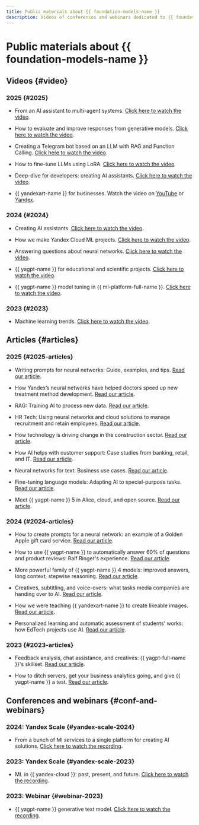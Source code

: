 ```yaml
---
title: Public materials about {{ foundation-models-name }}
description: Videos of conferences and webinars dedicated to {{ foundation-models-name }}.
---
```


# Public materials about {{ foundation-models-name }}

## Videos {#video}

### 2025 {#2025}

* From an AI assistant to multi-agent systems. [Click here to watch the video](https://www.youtube.com/watch?v=yYMoc6RTxls).

* How to evaluate and improve responses from generative models. [Click here to watch the video](https://www.youtube.com/watch?v=sNWmI28FKTw).

* Creating a Telegram bot based on an LLM with RAG and Function Calling. [Click here to watch the video](https://www.youtube.com/live/gQEpthYWN38).

* How to fine-tune LLMs using LoRA. [Click here to watch the video](https://www.youtube.com/watch?v=PVeuQu1j6Y4).

* Deep-dive for developers: creating AI assistants. [Click here to watch the video](https://www.youtube.com/watch?v=Xjutc_T0p8s).

* {{ yandexart-name }} for businesses. Watch the video on [YouTube](https://www.youtube.com/watch?v=I9Fpsxv8Hlc) or [Yandex](https://runtime.strm.yandex.ru/player/episode/vplefdetiqv7tasxrbyk).

### 2024 {#2024}

* Creating AI assistants. [Click here to watch the video](https://www.youtube.com/watch?v=kKbMaWSi20I).

* How we make Yandex Cloud ML projects. [Click here to watch the video](https://www.youtube.com/watch?v=PM1CT4j5pd8).

* Answering questions about neural networks. [Click here to watch the video](https://www.youtube.com/watch?v=sZr5vltW5Hw).

* {{ yagpt-name }} for educational and scientific projects. [Click here to watch the video](https://www.youtube.com/watch?v=YEm2wzSW2b4).

* {{ yagpt-name }} model tuning in {{ ml-platform-full-name }}. [Click here to watch the video](https://www.youtube.com/watch?v=hGrH0Shovtk).

### 2023 {#2023}

* Machine learning trends. [Click here to watch the video](https://www.youtube.com/watch?v=1fRV83AIq1s).

## Articles {#articles}

### 2025 {#2025-articles}

* Writing prompts for neural networks: Guide, examples, and tips. [Read our article](https://yandex.cloud/ru/blog/gpt-prompting-guide).

* How Yandex’s neural networks have helped doctors speed up new treatment method development. [Read our article](https://yandex.cloud/ru/blog/local-ethics-committee).

* RAG: Training AI to process new data. [Read our article](https://yandex.cloud/ru/blog/posts/2025/05/retrieval-augmented-generation-basics).

* HR Tech: Using neural networks and cloud solutions to manage recruitment and retain employees. [Read our article](https://yandex.cloud/ru/blog/posts/2025/05/hr-tech).

* How technology is driving change in the construction sector. [Read our article](https://yandex.cloud/ru/blog/posts/2025/04/technologies-in-construction).

* How AI helps with customer support: Case studies from banking, retail, and IT. [Read our article](https://yandex.cloud/ru/blog/posts/2025/04/ai-and-support).

* Neural networks for text: Business use cases. [Read our article](https://yandex.cloud/ru/blog/posts/2025/03/ai-for-texts).

* Fine-tuning language models: Adapting AI to special-purpose tasks. [Read our article](https://yandex.cloud/ru/blog/posts/2025/03/fine-tuning).

* Meet {{ yagpt-name }} 5 in Alice, cloud, and open source. [Read our article](https://habr.com/ru/companies/yandex/articles/885218/).

### 2024 {#2024-articles}

* How to create prompts for a neural network: an example of a Golden Apple gift card service. [Read our article](https://vc.ru/ai/1699310-kak-sostavlyat-promty-dlya-neiroseti-primer-servisa-dlya-sozdaniya-sertifikatov-zolotogo-yabloka).

* How to use {{ yagpt-name }} to automatically answer 60% of questions and product reviews: Ralf Ringer's experience. [Read our article](https://vc.ru/services/1659960-kak-s-pomoshyu-yandexgpt-avtomaticheski-otvechat-na-60-voprosov-i-otzyvov-opyt-ralf-ringer).

* More powerful family of {{ yagpt-name }} 4 models: improved answers, long context, stepwise reasoning. [Read our article](https://habr.com/ru/companies/yandex/articles/852968/).

* Creatives, subtitling, and voice-overs: what tasks media companies are handing over to AI. [Read our article](https://vc.ru/future/1162468-sozdanie-kreativov-podgotovka-subtitrov-i-ozvuchivanie-tekstov-kakie-zadachi-mediakompanii-peredayut-ii).

* How we were teaching {{ yandexart-name }} to create likeable images. [Read our article](https://habr.com/ru/companies/yandex/articles/805745/).

* Personalized learning and automatic assessment of students' works: how EdTech projects use AI. [Read our article](https://vc.ru/education/1084748-personalizirovat-obuchenie-i-avtomaticheski-proveryat-raboty-studentov-kak-edtech-proekty-ispolzuyut-ii).

### 2023 {#2023-articles}

* Feedback analysis, chat assistance, and creatives: {{ yagpt-full-name }}'s skillset. [Read our article](https://vc.ru/services/945084-analiz-otzyvov-pomosh-v-chate-i-kreativy-chto-umeet-yandexgpt-api).

* How to ditch servers, get your business analytics going, and give {{ yagpt-name }} a test. [Read our article](https://vc.ru/offline/845622-oboitis-bez-serverov-nastroit-biznes-analitiku-i-protestirovat-yandexgpt).

## Conferences and webinars {#conf-and-webinars}

### 2024: Yandex Scale {#yandex-scale-2024}

* From a bunch of Ml services to a single platform for creating AI solutions. [Click here to watch the recording](https://www.youtube.com/watch?v=70kXmv9GL8s).

### 2023: Yandex Scale {#yandex-scale-2023}

* ML in {{ yandex-cloud }}: past, present, and future. [Click here to watch the recording](https://www.youtube.com/watch?v=90jIHP2F-zA).

### 2023: Webinar {#webinar-2023}

* {{ yagpt-name }} generative text model. [Click here to watch the recording](https://www.youtube.com/watch?v=sdzcjygd_EQ).